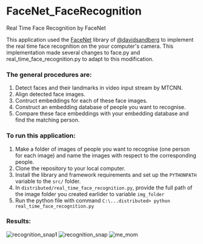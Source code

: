# FaceNet_FaceRecognition
Real Time Face Recognition by FaceNet

This application used the [FaceNet](https://github.com/davidsandberg/facenet) library of [@davidsandberg](https://github.com/davidsandberg) 
to implement the real time face recognition on the your computer's camera. This implementation made several changes to face.py and real_time_face_recognition.py
to adapt to this modification.

### The general procedures are:
1. Detect faces and their landmarks in video input stream by MTCNN.
2. Align detected face images.
3. Contruct embeddings for each of these face images.
4. Construct an embedding database of people you want to recognise.
5. Compare these face embeddings with your embedding database and find the matching person.

### To run this application:
1. Make a folder of images of people you want to recognise (one person for each image) and
name the images with respect to the corresponding people. 
2. Clone the repository to your local computer.
3. Install the library and framework requirements and set up the ```PYTHONPATH``` variable to the ```src/``` folder.
4. In ```distributed/real_time_face_recognition.py```, provide the full path of the image folder you created earlider to variable ```img_folder```
5. Run the python file with command ```C:\...distributed> python real_time_face_recognition.py```

### Results:
![recognition_snap1](https://user-images.githubusercontent.com/18170028/47221388-da9f8580-d3bc-11e8-9751-3b6ce967817a.jpg)
![recognition_snap](https://user-images.githubusercontent.com/18170028/47221400-e25f2a00-d3bc-11e8-97cf-79dbd4cdd3f1.jpg)
![me_mom](https://user-images.githubusercontent.com/18170028/47221410-e5f2b100-d3bc-11e8-8f41-6f55c696ba34.png)

